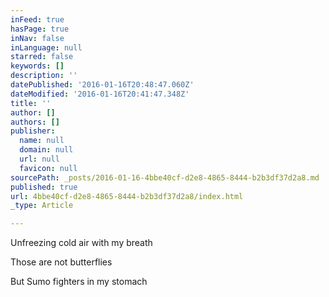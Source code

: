 ```yaml
---
inFeed: true
hasPage: true
inNav: false
inLanguage: null
starred: false
keywords: []
description: ''
datePublished: '2016-01-16T20:48:47.060Z'
dateModified: '2016-01-16T20:41:47.348Z'
title: ''
author: []
authors: []
publisher:
  name: null
  domain: null
  url: null
  favicon: null
sourcePath: _posts/2016-01-16-4bbe40cf-d2e8-4865-8444-b2b3df37d2a8.md
published: true
url: 4bbe40cf-d2e8-4865-8444-b2b3df37d2a8/index.html
_type: Article

---
```

Unfreezing cold air with my breath

Those are not butterflies

But Sumo fighters in my stomach
